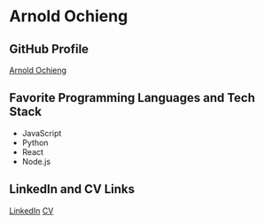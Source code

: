 # Arnold Ochieng

## GitHub Profile
[Arnold Ochieng](https://github.com/Arnold-Ochieng)

## Favorite Programming Languages and Tech Stack
- JavaScript
- Python
- React
- Node.js

## LinkedIn and CV Links
[LinkedIn](https://www.linkedin.com/in/arnold-ochieng)
[CV](https://example.com/arnold-ochieng-cv)